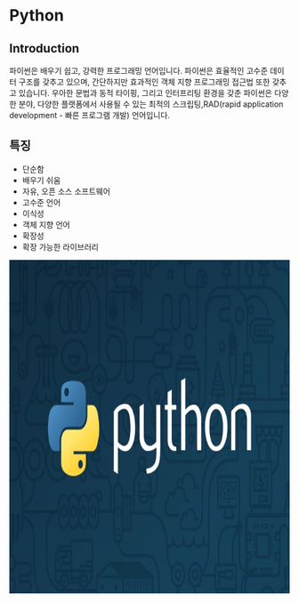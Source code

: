 # **Python**

## Introduction

파이썬은 배우기 쉽고, 강력한 프로그래밍 언어입니다. 파이썬은 효율적인 고수준 데이터
구조를 갖추고 있으며, 간단하지만 효과적인 객체 지향 프로그래밍 접근법 또한 갖추고
있습니다. 우아한 문법과 동적 타이핑, 그리고 인터프리팅 환경을 갖춘 파이썬은 다양한
분야, 다양한 플랫폼에서 사용될 수 있는 최적의 스크립팅,RAD(rapid application
development - 빠른 프로그램 개발) 언어입니다.

## 특징
- 단순함
- 배우기 쉬움
- 자유, 오픈 소스 소프트웨어
- 고수준 언어
- 이식성
- 객체 지향 언어
- 확장성
- 확장 가능한 라이브러리
  
<img src="./python.jpg"  width="900" height="600">

</p>
